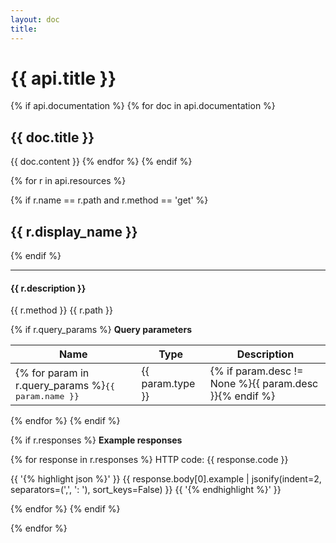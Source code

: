 ```yaml
---
layout: doc
title: 
---
```


# {{ api.title }}

{% if api.documentation %}
{% for doc in api.documentation %}
## {{ doc.title }}
{{ doc.content }}
{% endfor %}
{% endif %}

{% for r in api.resources %}

<!-- Hacky check to see if this resource is a root item and ensure it isnt
repeated for GET, POST, etc. It assumes there is always the GET method! -->
{% if r.name == r.path and r.method == 'get' %}
<h2 id="{{ r.display_name }}">{{ r.display_name }}</h2>
{% endif %}

<hr/>
<h4>{{ r.description }}</h4>

<div class="api-call">
  <span class="rest-method {{ r.method }}">{{ r.method }}</span>
  <span>{{ r.path }}</span>
</div>

{% if r.query_params %}
**Query parameters**

Name | Type | Description
-----|------|------------
{% for param in r.query_params %}<tt>{{ param.name }}</tt> | {{ param.type }} | {% if param.desc != None %}{{ param.desc }}{% endif %}
{% endfor %}
{% endif %}

{% if r.responses %}
**Example responses**

{% for response in r.responses %}
HTTP code: {{ response.code }}

{{ '{% highlight json %}' }}
{{ response.body[0].example | jsonify(indent=2, separators=(',', ': '), sort_keys=False) }}
{{ '{% endhighlight %}' }}

{% endfor %}
{% endif %}



{% endfor %}


